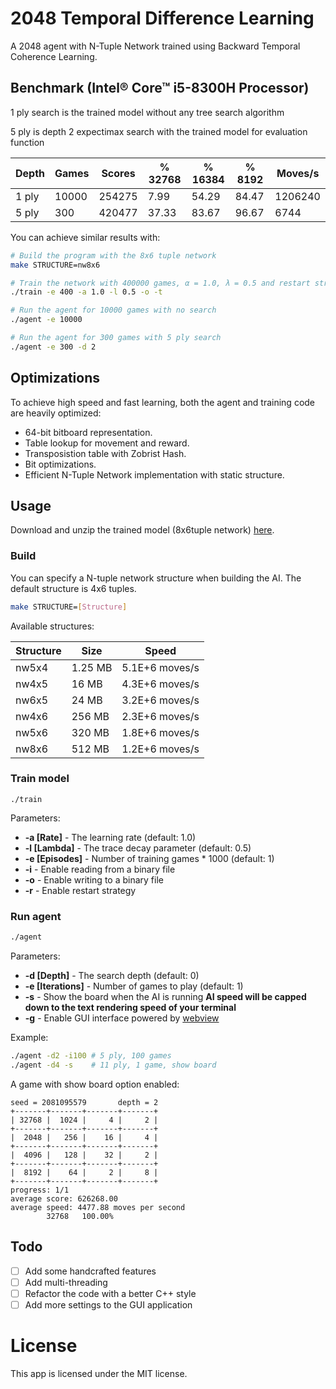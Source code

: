 # 2048 Temporal Difference Learning

A 2048 agent with N-Tuple Network trained using Backward Temporal Coherence Learning.

## Benchmark (Intel® Core™ i5-8300H Processor)

1 ply search is the trained model without any tree search algorithm

5 ply is depth 2 expectimax search with the trained model for evaluation function

| Depth | Games | Scores | % 32768 | % 16384 | % 8192 | Moves/s |
| ----- | ----- | ------ | ------- | ------- | ------ | ------- |
| 1 ply | 10000 | 254275 | 7.99    | 54.29   | 84.47  | 1206240 |
| 5 ply | 300   | 420477 | 37.33   | 83.67   | 96.67  | 6744    |

You can achieve similar results with:

```sh
# Build the program with the 8x6 tuple network
make STRUCTURE=nw8x6

# Train the network with 400000 games, α = 1.0, λ = 0.5 and restart strategy
./train -e 400 -a 1.0 -l 0.5 -o -t

# Run the agent for 10000 games with no search
./agent -e 10000

# Run the agent for 300 games with 5 ply search
./agent -e 300 -d 2
```

## Optimizations

To achieve high speed and fast learning, both the agent and training code are heavily optimized:

- 64-bit bitboard representation.
- Table lookup for movement and reward.
- Transposistion table with Zobrist Hash.
- Bit optimizations.
- Efficient N-Tuple Network implementation with static structure.

## Usage

Download and unzip the trained model (8x6tuple network) [here](../../releases/latest).

### Build

You can specify a N-tuple network structure when building the AI. The default structure is 4x6 tuples.

```sh
make STRUCTURE=[Structure]
```

Available structures:

| Structure | Size    | Speed          |
| --------- | ------- | -------------- |
| nw5x4     | 1.25 MB | 5.1E+6 moves/s |
| nw4x5     | 16 MB   | 4.3E+6 moves/s |
| nw6x5     | 24 MB   | 3.2E+6 moves/s |
| nw4x6     | 256 MB  | 2.3E+6 moves/s |
| nw5x6     | 320 MB  | 1.8E+6 moves/s |
| nw8x6     | 512 MB  | 1.2E+6 moves/s |

### Train model

```
./train
```

Parameters:

- **-a [Rate]** - The learning rate (default: 1.0)
- **-l [Lambda]** - The trace decay parameter (default: 0.5)
- **-e [Episodes]** - Number of training games \* 1000 (default: 1)
- **-i** - Enable reading from a binary file
- **-o** - Enable writing to a binary file
- **-r** - Enable restart strategy

### Run agent

```sh
./agent
```

Parameters:

- **-d [Depth]** - The search depth (default: 0)
- **-e [Iterations]** - Number of games to play (default: 1)
- **-s** - Show the board when the AI is running **AI speed will be capped down to the text rendering speed of your terminal**
- **-g** - Enable GUI interface powered by [webview](https://github.com/webview/webview)

Example:

```sh
./agent -d2 -i100 # 5 ply, 100 games
./agent -d4 -s    # 11 ply, 1 game, show board
```

A game with show board option enabled:

```
seed = 2081095579       depth = 2
+-------+-------+-------+-------+
| 32768 |  1024 |     4 |     2 |
+-------+-------+-------+-------+
|  2048 |   256 |    16 |     4 |
+-------+-------+-------+-------+
|  4096 |   128 |    32 |     2 |
+-------+-------+-------+-------+
|  8192 |    64 |     2 |     8 |
+-------+-------+-------+-------+
progress: 1/1
average score: 626268.00
average speed: 4477.88 moves per second
        32768   100.00%
```

## Todo

- [ ] Add some handcrafted features
- [ ] Add multi-threading
- [ ] Refactor the code with a better C++ style
- [ ] Add more settings to the GUI application

# License

This app is licensed under the MIT license.
